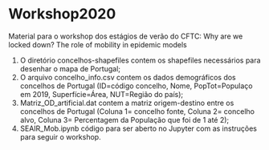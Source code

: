 # Workshop2020
Material para o workshop dos estágios de verão do CFTC: Why are we locked down? The role of mobility in  epidemic models

1. O diretório concelhos-shapefiles contem os shapefiles necessários para desenhar o mapa de Portugal;
2. O arquivo concelho_info.csv contem os dados demográficos dos concelhos de Portugal (ID=código concelho, Nome, PopTot=Populaço em 2019, Superfície=Área, NUT=Região do país);
3. Matriz_OD_artificial.dat contem a matriz origem-destino entre os concelhos de Portugal (Coluna 1= concelho fonte, Coluna 2= concelho alvo, Coluna 3= Percentagem da População que foi de 1 até 2);
4. SEAIR_Mob.ipynb código para ser aberto no Jupyter com as instruções para seguir o workshop.
